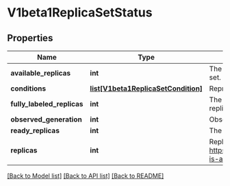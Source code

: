 # V1beta1ReplicaSetStatus

## Properties
Name | Type | Description | Notes
------------ | ------------- | ------------- | -------------
**available_replicas** | **int** | The number of available replicas (ready for at least minReadySeconds) for this replica set. | [optional] 
**conditions** | [**list[V1beta1ReplicaSetCondition]**](V1beta1ReplicaSetCondition.md) | Represents the latest available observations of a replica set&#39;s current state. | [optional] 
**fully_labeled_replicas** | **int** | The number of pods that have labels matching the labels of the pod template of the replicaset. | [optional] 
**observed_generation** | **int** | ObservedGeneration reflects the generation of the most recently observed ReplicaSet. | [optional] 
**ready_replicas** | **int** | The number of ready replicas for this replica set. | [optional] 
**replicas** | **int** | Replicas is the most recently oberved number of replicas. More info: https://kubernetes.io/docs/concepts/workloads/controllers/replicationcontroller/#what-is-a-replicationcontroller | 

[[Back to Model list]](../README.md#documentation-for-models) [[Back to API list]](../README.md#documentation-for-api-endpoints) [[Back to README]](../README.md)



